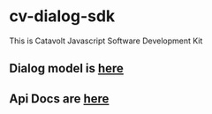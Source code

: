 cv-dialog-sdk
=========

This is Catavolt Javascript Software Development Kit

## Dialog model is [here](https://rawgit.com/catavolt-oss/cv-dialog-sdk/master/docs/dialog_model.pdf)
## Api Docs are [here](https://rawgit.com/catavolt-oss/cv-dialog-sdk/master/docs/cv-dialog-sdk/index.html)


